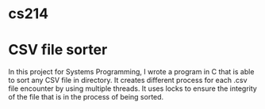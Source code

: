 # cs214
# CSV file sorter

In this project for Systems Programming, I wrote a program in C that is able to sort any CSV file in directory. It creates different process for each .csv file encounter
by using multiple threads. It uses locks to ensure the integrity of the file that is in the process of being sorted.
